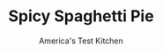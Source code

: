 ---
layout: ../../layouts/MarkdownPostLayout.astro
title: Spicy Spaghetti Pie
author: America's Test Kitchen
pubDate: 2023-03-15
description: "Pepperoni give this cheesy, baked dish a kick in the pants."
image_url: https://res.cloudinary.com/hksqkdlah/image/upload/ar_1:1,c_fill,dpr_2.0,f_auto,fl_lossy.progressive.strip_profile,g_faces:auto,q_auto:low,w_344/7677_sfs-spaghetti-pie-iii-07-279963
tags: ["Main Courses","Pasta","Weeknight","30-Minute Suppers"]
calories: 3760
protein: 24
carbohydrates: 52
fats: 
fiber: 6
ingredients: ["12 ounces, vermicelli (see note)",", Salt","4 ounces, sliced deli pepperoni, chopped fine","1 , onion, chopped","3 , (14.5-ounce) cans diced tomatoes","1/4 teaspoon, red pepper flakes","3/4 cup, heavy cream","1/2 cup, chopped fresh basil","2 cups, shredded Mexican cheese blend"]
serves: 6
time: "30 minutes"
instructions: ["Adjust oven rack to upper-middle position and heat oven to 475 degrees. Spray 9-inch pie plate with cooking spray. Bring 4 quarts water to boil in large pot. Add pasta and 1 tablespoon salt to boiling water and cook until al dente. Drain pasta and return to pot.","Meanwhile, cook pepperoni in large skillet over medium-high heat until crisp, about 2 minutes. Add onion and cook until softened, about 2 minutes. Stir in tomatoes, pepper flakes, and ¼ teaspoon salt and bring to boil. Reduce heat to medium and simmer until sauce is thickened and reduced to 4 cups, about 10 minutes; cover and keep warm.","Transfer 2 cups tomato sauce to pot with hot pasta, with cream, basil, and cheese and toss to combine. Transfer mixture to prepared pie plate and press with spatula to flatten surface. Bake until golden brown and bubbling, 10 to 15 minutes. Let cool 5 minutes. Serve, passing remaining sauce at table."]
nutrition: ["664 mg Potassium","409 mg Phosphorus","408 mg Calcium","2 mg Iron","71 mg Magnesium","878 mg Sodium","3 mg Zinc","35 g Fat","3 mg Niacin (B3)","10 g Monounsaturated","2 g Polyunsaturated","1 mg Thiamin (B1)","28 mg Vitamin C","105 mg Cholesterol","18 g Saturated","6 g Fiber","45 µg Folate (food)","8 g Sugars","17 µg Vitamin K","259 g Water","52 g Carbs","45 µg Folate equivalent (total)","24 g Protein","1 mg Vitamin E","288 µg Vitamin A","626 kcal Energy","3760 calories"]
notes: "Thin spaghetti can be used in place of vermicelli."
---